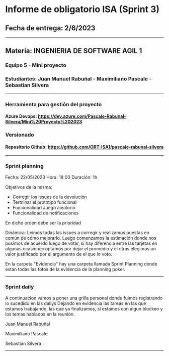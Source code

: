 # Informe de obligatorio ISA (Sprint 3)

## Fecha de entrega: 2/6/2023

---------------------------------------------------------------------------

## Materia: INGENIERIA DE SOFTWARE AGIL 1

### Equipo 5 - Mini proyecto

### Estudiantes: Juan Manuel Rabuñal - Maximiliano Pascale - Sebastian Silvera

---------------------------------------------------------------------------

### Herramienta para gestión del proyecto

#### Azure Devops: <https://dev.azure.com/Pascale-Rabunal-Silvera/Mini%20Proyecto%202023>

### Versionado

#### Repositorio Github: <https://github.com/ORT-ISA1/pascale-rabunal-silvera>

---------------------------------------------------------------------------

### Sprint planning

Fecha: 22/05/2023 
Hora: 18:00
Duración: 1h

Objetivos de la misma: 
-	Corregir los issues de la devolución
-	Terminar el prototipo funcional
-	Funcionalidad Juego aleatorio
-	Funcionalidad de notificaciones

En dicho orden debe ser la prioridad

Dinámica: 
Leímos todas las issues a corregir y realizamos puestas en común de cómo mejorarlo.
Luego comenzamos la estimación donde nos pusimos de acuerdo luego de votar, si hay diferencia entre las tarjetas en algunas ocasiones optamos por dejar el promedio y el otras elegimos un valor justificado por el argumento de el que lo voto.

En la carpeta "Evidencia" hay una carpeta llamada Sprint Planning donde estan todas las fotos de la evidencia de la planning poker.

---------------------------------------------------------------------------

### Sprint daily

A continuacion vamos a poner una grilla personal donde fuimos registrando lo sucedido en las dailys
Dejando en evidencia las tareas en las que estamos trabajando, las que ya finalizamos, si estamos con algun blockeo y los temas hablados en la reunión.

Juan Manuel Rabuñal

Maximiliano Pascale

Sebastian Silvera



---------------------------------------------------------------------------